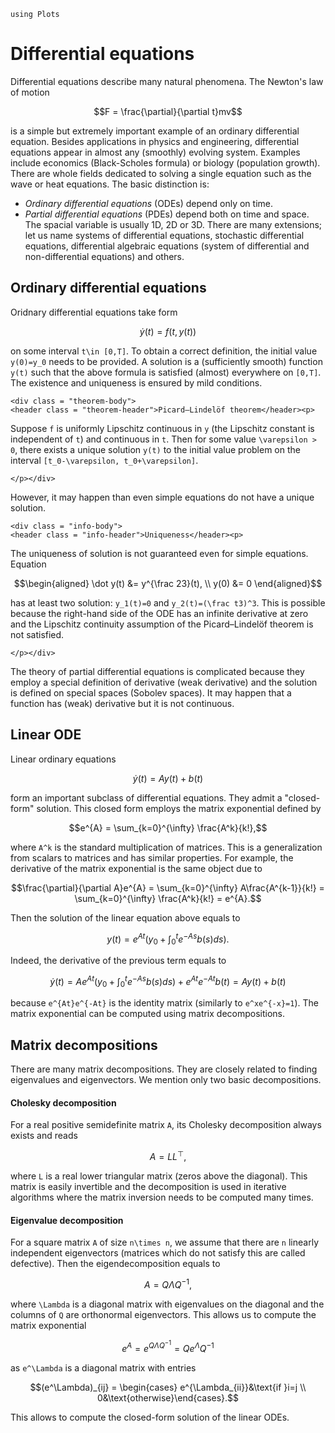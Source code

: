```@setup optim
using Plots
```

# Differential equations

Differential equations describe many natural phenomena. The Newton's law of motion
```math
F = \frac{\partial}{\partial t}mv
```
is a simple but extremely important example of an ordinary differential equation. Besides applications in physics and engineering, differential equations appear in almost any (smoothly) evolving system. Examples include economics (Black-Scholes formula) or biology (population growth). There are whole fields dedicated to solving a single equation such as the wave or heat equations. The basic distinction is:
- *Ordinary differential equations* (ODEs) depend only on time.
- *Partial differential equations* (PDEs) depend both on time and space. The spacial variable is usually 1D, 2D or 3D.
There are many extensions; let us name systems of differential equations, stochastic differential equations, differential algebraic equations (system of differential and non-differential equations) and others.

## Ordinary differential equations

Oridnary differential equations take form
```math
\dot y(t) = f(t, y(t))
```
on some interval ``t\in [0,T]``. To obtain a correct definition, the initial value ``y(0)=y_0`` needs to be provided. A solution is a (sufficiently smooth) function ``y(t)`` such that the above formula is satisfied (almost) everywhere on ``[0,T]``. The existence and uniqueness is ensured by mild conditions.

```@raw html
<div class = "theorem-body">
<header class = "theorem-header">Picard–Lindelöf theorem</header><p>
```
Suppose ``f`` is uniformly Lipschitz continuous in ``y`` (the Lipschitz constant is independent of ``t``) and continuous in ``t``. Then for some value ``\varepsilon > 0``, there exists a unique solution ``y(t)`` to the initial value problem on the interval ``[t_0-\varepsilon, t_0+\varepsilon]``.
```@raw html
</p></div>
```
However, it may happen than even simple equations do not have a unique solution.

```@raw html
<div class = "info-body">
<header class = "info-header">Uniqueness</header><p>
```
The uniqueness of solution is not guaranteed even for simple equations. Equation
```math
\begin{aligned}
\dot y(t) &= y^{\frac 23}(t), \\
y(0) &= 0
\end{aligned}
```
has at least two solution: ``y_1(t)=0`` and ``y_2(t)=(\frac t3)^3``. This is possible because the right-hand side of the ODE has an infinite derivative at zero and the Lipschitz continuity assumption of the Picard–Lindelöf theorem is not satisfied.
```@raw html
</p></div>
```

The theory of partial differential equations is complicated because they employ a special definition of derivative (weak derivative) and the solution is defined on special spaces (Sobolev spaces). It may happen that a function has (weak) derivative but it is not continuous.

## Linear ODE

Linear ordinary equations
```math
\dot y(t) = Ay(t) + b(t)
```
form an important subclass of differential equations. They admit a "closed-form" solution. This closed form employs the matrix exponential defined by
```math
e^{A} = \sum_{k=0}^{\infty} \frac{A^k}{k!},
```
where ``A^k`` is the standard multiplication of matrices. This is a generalization from scalars to matrices and has similar properties. For example, the derivative of the matrix exponential is the same object due to
```math
\frac{\partial}{\partial A}e^{A} = \sum_{k=0}^{\infty} A\frac{A^{k-1}}{k!} = \sum_{k=0}^{\infty} \frac{A^k}{k!} = e^{A}.
```
Then the solution of the linear equation above equals to
```math
y(t) = e^{At}\left(y_0 + \int_0^t e^{-As}b(s)ds\right).
```
Indeed, the derivative of the previous term equals to
```math
\dot y(t) = Ae^{At}\left(y_0 + \int_0^t e^{-As}b(s)ds\right) + e^{At}e^{-At}b(t) = Ay(t) + b(t)
```
because ``e^{At}e^{-At}`` is the identity matrix (similarly to ``e^xe^{-x}=1``). The matrix exponential can be computed using matrix decompositions.

## Matrix decompositions

There are many matrix decompositions. They are closely related to finding eigenvalues and eigenvectors. We mention only two basic decompositions.

#### Cholesky decomposition

For a real positive semidefinite matrix ``A``, its Cholesky decomposition always exists and reads
```math
A = LL^\top,
```
where ``L`` is a real lower triangular matrix (zeros above the diagonal). This matrix is easily invertible and the decomposition is used in iterative algorithms where the matrix inversion needs to be computed many times.

#### Eigenvalue decomposition

For a square matrix ``A`` of size ``n\times n``, we assume that there are ``n`` linearly independent eigenvectors (matrices which do not satisfy this are called defective). Then the eigendecomposition equals to
```math
A = Q\Lambda Q^{-1},
```
where ``\Lambda`` is a diagonal matrix with eigenvalues on the diagonal and the columns of ``Q`` are orthonormal eigenvectors. This allows us to compute the matrix exponential
```math
e^A = e^{Q\Lambda Q^{-1}} = Qe^\Lambda Q^{-1}
```
as ``e^\Lambda`` is a diagonal matrix with entries
```math
(e^\Lambda)_{ij} = \begin{cases} e^{\Lambda_{ii}}&\text{if }i=j \\ 0&\text{otherwise}\end{cases}.
```
This allows to compute the closed-form solution of the linear ODEs.
